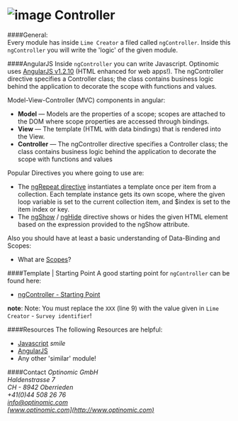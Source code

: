 ![image](http://www.ottiger.org/optinomic_logo/optinomic_logo_small.png)
Controller
==========


####General:     
Every module has inside `Lime Creator` a filed called `ngController`. Inside this `ngController` you will write the 'logic' of the given module.   

####AngularJS
Inside `ngController` you can write Javascript. Optinomic uses [AngularJS v1.2.10]( https://angularjs.org/) (HTML enhanced for web apps!). The ngController directive specifies a Controller class; the class contains business logic behind the application to decorate the scope with functions and values.  

Model-View-Controller (MVC) components in angular:

- **Model** — Models are the properties of a scope; scopes are attached to the DOM where scope properties are accessed through bindings.
- **View** — The template (HTML with data bindings) that is rendered into the View.
- **Controller** — The ngController directive specifies a Controller class; the class contains business logic behind the application to decorate the scope with functions and values


Popular Directives you where going to use are: 
- The [ngRepeat directive](https://docs.angularjs.org/api/ng/directive/ngRepeat) instantiates a template once per item from a collection. Each template instance gets its own scope, where the given loop variable is set to the current collection item, and $index is set to the item index or key.
- The [ngShow](https://docs.angularjs.org/api/ng/directive/ngShow) / [ngHide](https://docs.angularjs.org/api/ng/directive/ngHide) directive shows or hides the given HTML element based on the expression provided to the ngShow attribute.

Also you should have at least a basic understanding of Data-Binding and Scopes:    
- What are [Scopes](https://docs.angularjs.org/guide/scope)?    


####Template |  Starting Point
A good starting point for `ngController` can be found here:    
-	[ngController - Starting Point](https://github.com/Optinomic/optinomic-documentation/blob/master/controller/controller.js)  

**note**: Note: You must replace the `XXX` (line 9) with the value given in `Lime Creator` - `Survey identifier`! 


####Resources
The following Resources are helpful:    
-	[Javascript](http://lmgtfy.com/?q=Javascript)  *smile*   
-	[AngularJS](https://angularjs.org/)    
-   Any other 'similar' module!







####Contact
*Optinomic GmbH*   
*Haldenstrasse 7*     
*CH - 8942 Oberrieden*     
*+41(0)44 508 26 76*    
*info@optinomic.com*   
*[www.optinomic.com](http://www.optinomic.com)*     


